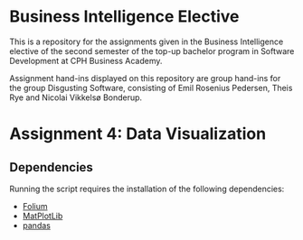 # Business Intelligence Elective

This is a repository for the assignments given in the Business Intelligence elective of the second semester of the top-up bachelor program in Software Development at CPH Business Academy.

Assignment hand-ins displayed on this repository are group hand-ins for the group Disgusting Software, consisting of Emil Rosenius Pedersen, Theis Rye and Nicolai Vikkelsø Bonderup.

# Assignment 4: Data Visualization

## Dependencies
Running the script requires the installation of the following dependencies: 
- [Folium](https://folium.readthedocs.io/en/latest/)
- [MatPlotLib](https://matplotlib.org/)
- ​[pandas](http://pandas.pydata.org/)


